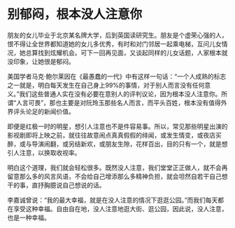 # 别郁闷，根本没人注意你

朋友的女儿毕业于北京某名牌大学，后到英国读研究生。朋友是个虚荣心强的人，恨不得让全世界都知道她的女儿多优秀，有时和对门邻居一起乘电梯，互问儿女情况，她总算找到炫耀机会。可下一回再见面，又谈起同样的儿女话题，人家根本就没印象，让她很是郁闷。 

美国学者马克·鲍尔莱因在《最愚蠢的一代》中有这样一句话：“一个人成熟的标志之一就是，明白每天发生在自己身上99%的事情，对于别人而言没有任何意义。”我们这些普通人实在没有必要在意别人的评判议论，因为根本没人注意你。所谓“人言可畏”，那也主要是对阮玲玉那些名人而言，而平头百姓，根本没有值得外界评头论足的新闻价值。 

即便是红极一时的明星，想引人注意也不是件容易事。所以，常见那些明星出演的影视剧即将上映之前，就往往故意闹点真真假假的绯闻，或发生情变，或夜店买醉，或与导演闹翻，或另结新欢，或朋友生隙，花样百出，目的只有一个，就是想引人注意，以换取收视率。 

明白这个道理，我们就会轻松很多。既然没人注意，我们堂堂正正做人，就不会再留意那么多的风言风语，不会给自己增添那么多精神负担，就会坦然自若干自己想干的事，直抒胸臆说自己想说的话。 

李嘉诚曾说：“我的最大幸福，就是在没人注意的情况下逛逛公园。”而我们每天都在享受这种幸福。自由自在地，没人注意地逛大街、逛公园，因此说，没人注意，也是一种幸福。